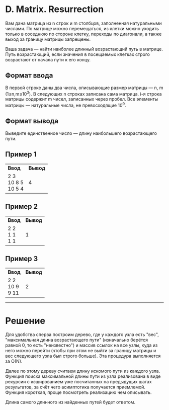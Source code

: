 # D. Matrix. Resurrection

Вам дана матрица из n строк и m столбцов, заполненная натуральными числами. По матрице можно перемещаться, из клетки можно уходить только в соседнюю по стороне клетку, переходы по диагонали, а также выход за границу матрицы запрещены.

Ваша задача — найти наиболее длинный возрастающий путь в матрице. Путь возрастающий, если значения в посещаемых клетках строго возрастают от начала пути к его концу.

## Формат ввода

В первой строке даны два числа, описывающие размер матрицы — n, m (1≤n,m≤10<sup>3</sup>). В следующих n строках записана сама матрица. i-я строка матрицы содержит m чисел, записанных через пробел. Все элементы матрицы — натуральные числа, не превосходящие 10<sup>9</sup>.

## Формат вывода

Выведите единственное число — длину наибольшего возрастающего пути.

## Пример 1
<table>
<tr><td><b>Ввод</b></td><td><b>Вывод</b></td></tr>
<tr><td>2 3<br>
10 8 5<br>
10 5 4
</td><td>4</td></tr>
</table>

## Пример 2
<table>
<tr><td><b>Ввод</b></td><td><b>Вывод</b></td></tr>
<tr><td>2 2<br>
1 1<br>
1 1
</td><td>1</td></tr>
</table>

## Пример 3
<table>
<tr><td><b>Ввод</b></td><td><b>Вывод</b></td></tr>
<tr><td>2 2<br>
10 9<br>
9 11
</td><td>2</td></tr>
</table>


---
# Решение

Для удобства сперва построим дерево, где у каждого узла есть "вес", "максимальная длина возрастающего пути" (изначально берётся равной 0, то есть "неизвестно") и массив ссылок на все узлы, куда из него можно перейти (чтобы при этом не выйти за границу матрицы и вес следующего узла был строго больше). Эта процедура выполняется за O(N).

Далее по этому дереву считаем длину искомого пути из каждого узла. Функция поиска максимальной длины пути из узла реализована в виде рекурсии с кэшированием уже посчитанных на предыдущих шагах результатов, за счёт чего асимптотика получается приемлемой. Функция короткая, проще посмотреть реализацию чем описывать.

Длина самого длинного из найденных путей будет ответом.
